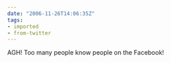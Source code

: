 ```yaml
---
date: "2006-11-26T14:06:35Z"
tags:
- imported
- from-twitter
---
```

AGH\! Too many people know people on the Facebook\!

